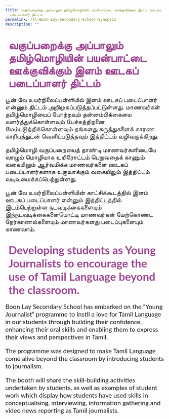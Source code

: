 ```yaml
---
title: வகுப்பறைக்கு அப்பாலும் தமிழ்மொழியின் பயன்பாட்டை ஊக்குவிக்கும் இளம் ஊடகப்
  படைப்பாளர் திட்டம்
permalink: /tl-Boon-Lay-Secondary-School-Synopsis
description: ""
---
```


<h4 style="font-size: 35px;font-family: Anjal InaiMathi;padding-top:12px;margin:10px;color: #9b4490;">வகுப்பறைக்கு அப்பாலும் தமிழ்மொழியின் பயன்பாட்டை ஊக்குவிக்கும் இளம் ஊடகப் படைப்பாளர் திட்டம்</h4>
<p style="font-size: 20px;font-family: Anjal InaiMathi;">பூன் லே உயர்நிலைப்பள்ளியில் இளம் ஊடகப் படைப்பாளர் என்னும் திட்டம் அறிமுகப்படுத்தப்பட்டுள்ளது. மாணவர்கள் தமிழ்மொழியைப் போற்றவும் தன்னம்பிக்கையை வளர்த்துக்கொள்ளவும் பேச்சுத்திறனை மேம்படுத்திக்கொள்ளவும் தங்களது கருத்துகளைக் காரண காரியத்துடன் வெளிப்படுத்தவும் இத்திட்டம் வழிவகுக்கிறது. </p>
<p  style="font-size: 20px;font-family:Anjal InaiMathi;">தமிழ்மொழி வகுப்பறையைத் தாண்டி மாணவர்களிடையே வாழும் மொழியாக உயிரோட்டம் பெறுவதைக் காணும் வகையிலும் ஆர்வமிக்க மாணவர்களை ஊடகப் படைப்பாளர்களாக உருவாக்கும் வகையிலும் இத்திட்டம் வடிவமைக்கப்பெற்றுள்ளது. </p>
<p  style="font-size: 20px;font-family:Anjal InaiMathi;">பூன் லே உயர்நிலைப்பள்ளியின் காட்சிக்கூடத்தில் இளம் ஊடகப் படைப்பாளர் என்னும் இத்திட்டத்தில் இடம்பெற்றுள்ள நடவடிக்கைகளையும் இந்நடவடிக்கைகளையொட்டி மாணவர்கள் மேற்கொண்ட நேர்காணல்களையும் மாணவர்களது படைப்புகளையும் காணலாம்.</p>
<h4 style="font-size: 35px;font-family: Lato,sans-serif;padding-top:12px;margin:10px;color: #9b4490;">Developing students as Young Journalists to encourage the use of Tamil Language beyond the classroom.</h4>
<p style="font-size: 20px;font-family:Lato,sans-serif;">Boon Lay Secondary School has embarked on the “Young Journalist” programme to instil a love for Tamil Language in our students through building their confidence, enhancing their oral skills and enabling them to express their views and perspectives in Tamil.  </p>
<p style="font-size: 20px;font-family:Lato,sans-serif;">The programme was designed to make Tamil Language come alive beyond the classroom by introducing students to journalism. 
</p>
<p style="font-size: 20px;font-family:Lato,sans-serif;">The booth will share the skill-building activities undertaken by students, as well as examples of student work which display how students have used skills in conceptualising, interviewing, information gathering and video news reporting as Tamil journalists.</p>